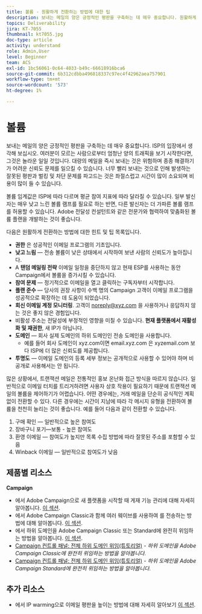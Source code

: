 ```yaml
---
title: 볼륨 - 원활하게 전환하는 방법에 대한 팁
description: 보내는 메일의 양은 긍정적인 평판을 구축하는 데 매우 중요합니다. 원활하게 전환하기 위해 수행할 수 있는 작업에 대해 알아봅니다.
topics: Deliverability
jira: KT-7055
thumbnail: kt7055.jpg
doc-type: article
activity: understand
role: Admin,User
level: Beginner
team: ACS
exl-id: 1bc56061-0c64-4033-b49c-66618916bca6
source-git-commit: 6b312cdbba496818337c97ec4f42962aea757901
workflow-type: tm+mt
source-wordcount: '573'
ht-degree: 1%

---
```


# 볼륨

보내는 메일의 양은 긍정적인 평판을 구축하는 데 매우 중요합니다. ISP의 입장에서 생각해 보십시오. 여러분이 모르는 사람으로부터 엄청난 양의 트래픽을 보기 시작한다면, 그것은 놀라운 일일 것입니다. 대량의 메일을 즉시 보내는 것은 위험하며 종종 해결하기가 어려운 신뢰도 문제를 일으킬 수 있습니다. 너무 빨리 보내는 것으로 인해 발생하는 잘못된 평판과 벌킹 및 차단 문제를 파고드는 것은 좌절스럽고 시간이 많이 소요되며 비용이 많이 들 수 있습니다.

볼륨 임계값은 ISP에 따라 다르며 평균 참여 지표에 따라 달라질 수 있습니다. 일부 발신자는 매우 낮고 느린 볼륨 램프를 필요로 하는 반면, 다른 발신자는 더 가파른 볼륨 램프를 허용할 수 있습니다. Adobe 전달성 컨설턴트와 같은 전문가와 협력하여 맞춤화된 볼륨 플랜을 개발하는 것이 좋습니다.

다음은 원활하게 전환하는 방법에 대한 힌트 및 팁 목록입니다.

* **권한** 은 성공적인 이메일 프로그램의 기초입니다.
* **낮고 느림** — 전송 볼륨이 낮은 상태에서 시작하여 보낸 사람의 신뢰도가 높아집니다.
* A **탠덤 메일링 전략** 이메일 일정을 중단하지 않고 현재 ESP를 사용하는 동안 Campaign에서 볼륨을 증가시킬 수 있습니다.
* **참여 문제** — 정기적으로 이메일을 열고 클릭하는 구독자부터 시작합니다.
* **플랜 준수** — 당사의 권장 사항이 수백 명의 Campaign 고객이 이메일 프로그램을 성공적으로 확장하는 데 도움이 되었습니다.
* **회신 이메일 계정 모니터링**. 고객이 noreply@xyz.com 을 사용하거나 응답하지 않는 것은 좋지 않은 경험입니다.
* 비활성 주소는 전달성에 부정적인 영향을 미칠 수 있습니다. **현재 플랫폼에서 재활성화 및 재권한**, 새 IP가 아닙니다.
* **도메인** — 회사 실제 도메인의 하위 도메인인 전송 도메인을 사용합니다.
   * 예를 들어 회사 도메인이 xyz.com이면 email.xyz.com 은 xyzemail.com 보다 ISP에 더 많은 신뢰도를 제공합니다.
* **투명도** — 이메일 도메인의 등록 세부 정보는 공개적으로 사용할 수 있어야 하며 비공개로 사용해서는 안 됩니다.

많은 상황에서, 트랜잭션 메일은 전통적인 홍보 온난화 접근 방식을 따르지 않습니다. 일반적으로 이메일 터치를 트리거하려면 사용자 상호 작용이 필요하기 때문에 트랜잭션 메일의 볼륨을 제어하기가 어렵습니다. 어떤 경우에는, 거래 메일을 단순히 공식적인 계획 없이 전환할 수 있다. 다른 경우에는 시간이 지남에 따라 각 메시지 유형을 전환하여 볼륨을 천천히 늘리는 것이 좋습니다. 예를 들어 다음과 같이 전환할 수 있습니다.

1. 구매 확인 — 일반적으로 높은 참여도
2. 장바구니 포기—보통 - 높은 참여도
3. 환영 이메일 — 참여도가 높지만 목록 수집 방법에 따라 잘못된 주소를 포함할 수 있음
4. Winback 이메일 — 일반적으로 참여도가 낮음

## 제품별 리소스

**Campaign**

* 에서 Adobe Campaign으로 새 플랫폼을 시작할 때 게재 기능 관리에 대해 자세히 알아봅니다. [이 섹션](/help/additional-resources/ac-starting-new-platform.md).
* 에서 Adobe Campaign Classic과 함께 여러 웨이브를 사용하여 를 전송하는 방법에 대해 알아봅니다. [이 섹션](https://experienceleague.adobe.com/docs/campaign-classic/using/sending-messages/key-steps-when-creating-a-delivery/steps-sending-the-delivery.html#sending-using-multiple-waves).
* 에서 하위 도메인을 Adobe Campaign Classic 또는 Standard에 완전히 위임하는 방법을 알아봅니다. [이 섹션](/help/additional-resources/ac-domain-name-setup.md).
* [Campaign 컨트롤 패널: 전체 하위 도메인 위임(튜토리얼)](https://experienceleague.adobe.com/docs/campaign-classic-learn/control-panel/subdomains-and-certificates/subdomain-delegation.html) - *하위 도메인을 Adobe Campaign Classic에 완전히 위임하는 방법을 알아봅니다.*
* [Campaign 컨트롤 패널: 전체 하위 도메인 위임(튜토리얼)](https://experienceleague.adobe.com/docs/campaign-standard-learn/control-panel/subdomains-and-certificates/subdomain-delegation.html) - *하위 도메인을 Adobe Campaign Standard에 완전히 위임하는 방법을 알아봅니다.*

## 추가 리소스

* 에서 IP warming으로 이메일 평판을 높이는 방법에 대해 자세히 알아보기 [이 섹션](/help/additional-resources/increase-reputation-with-ip-warming.md).
